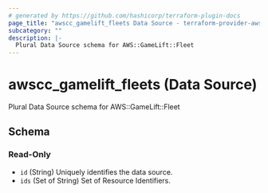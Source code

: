 ```yaml
---
# generated by https://github.com/hashicorp/terraform-plugin-docs
page_title: "awscc_gamelift_fleets Data Source - terraform-provider-awscc"
subcategory: ""
description: |-
  Plural Data Source schema for AWS::GameLift::Fleet
---
```


# awscc_gamelift_fleets (Data Source)

Plural Data Source schema for AWS::GameLift::Fleet



<!-- schema generated by tfplugindocs -->
## Schema

### Read-Only

- `id` (String) Uniquely identifies the data source.
- `ids` (Set of String) Set of Resource Identifiers.
